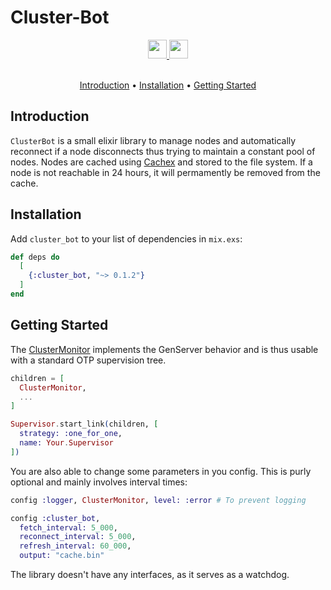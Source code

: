 # Cluster-Bot

<div align="center">
  <a href="https://elixir-lang.org/">
    <img
      src="https://img.shields.io/badge/Written%20in-elixir-%237C6D91?style=for-the-badge"
      height="30"
    />
  </a>
  <a href="https://hex.pm/packages/cluster_bot">
    <img
      src="https://img.shields.io/badge/hex.pm-cluster_bot-%23333333?style=for-the-badge"
      height="30"
    />
  </a>
</div>

<br>

<p align="center">
  <a href="#introduction">Introduction</a> •
  <a href="#installation">Installation</a> •
  <a href="#getting-started">Getting Started</a>
</p>

## Introduction

`ClusterBot` is a small elixir library to manage nodes and automatically reconnect if a node disconnects thus trying to maintain a constant pool of nodes.
Nodes are cached using [Cachex](https://hexdocs.pm/cachex/Cachex.html) and stored to the file system.
If a node is not reachable in 24 hours, it will permamently be removed from the cache.

## Installation

<!-- https://hex.pm/docs/publish -->

Add `cluster_bot` to your list of dependencies in `mix.exs`:

```elixir
def deps do
  [
    {:cluster_bot, "~> 0.1.2"}
  ]
end
```

## Getting Started

The [ClusterMonitor](https://hexdocs.pm/cluster_bot/ClusterMonitor.html) implements the GenServer behavior and is thus usable with a standard OTP supervision tree.

```ex
children = [
  ClusterMonitor,
  ...
]

Supervisor.start_link(children, [
  strategy: :one_for_one,
  name: Your.Supervisor
])
```

You are also able to change some parameters in you config.
This is purly optional and mainly involves interval times:

```ex
config :logger, ClusterMonitor, level: :error # To prevent logging

config :cluster_bot,
  fetch_interval: 5_000,
  reconnect_interval: 5_000, 
  refresh_interval: 60_000,
  output: "cache.bin"
```

The library doesn't have any interfaces, as it serves as a watchdog.